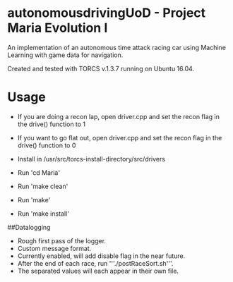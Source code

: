 # autonomousdrivingUoD - Project Maria Evolution I

An implementation of an autonomous time attack racing car using Machine Learning with game data for navigation.

Created and tested with TORCS v.1.3.7 running on Ubuntu 16.04.

# Usage

 - If you are doing a recon lap, open driver.cpp and set the recon flag in the drive() function to 1
 - If you want to go flat out, open driver.cpp and set the recon flag in the drive() function to 0
 
 - Install in /usr/src/torcs-install-directory/src/drivers
 - Run 'cd Maria'
 - Run 'make clean'
 - Run 'make'
 - Run 'make install'

##Datalogging
 - Rough first pass of the logger.
 - Custom message format.
 - Currently enabled, will add disable flag in the near future.
 - After the end of each race, run '''./postRaceSort.sh'''.
 - The separated values will each appear in their own file.

